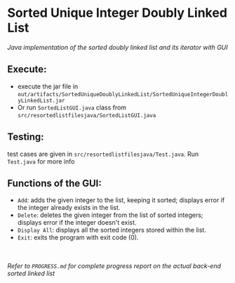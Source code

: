 # Sorted Unique Integer Doubly Linked List

*Java implementation of the sorted doubly linked list and its iterator with GUI*

## Execute: 
- execute the jar file in `out/artifacts/SortedUniqueDoublyLinkedList/SortedUniqueIntegerDoublyLinkedList.jar`
- Or run `SortedListGUI.java` class from `src/resortedlistfilesjava/SortedListGUI.java`

## Testing:
test cases are given in `src/resortedlistfilesjava/Test.java`. Run `Test.java` for more info

## Functions of the GUI:
- `Add`: adds the given integer to the list, keeping it sorted; displays error if the integer already exists in the list.
- `Delete`: deletes the given integer from the list of sorted integers; displays error if the integer doesn't exist.
- `Display All`: displays all the sorted integers stored within the list.
- `Exit`: exits the program with exit code (0).

<br /> <br /> *Refer to `PROGRESS.md` for complete progress report on the actual back-end sorted linked list*